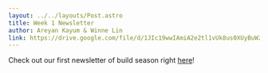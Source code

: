 ```yaml
---
layout: ../../layouts/Post.astro
title: Week 1 Newsletter
author: Areyan Kayum & Winne Lin
link: https://drive.google.com/file/d/1JIc19wwIAmiA2e2tl1vUk8us0XUyBuW2/view?usp=sharing
---
```

Check out our first newsletter of build season right [here](https://drive.google.com/file/d/1JIc19wwIAmiA2e2tl1vUk8us0XUyBuW2/view?usp=sharing)!
